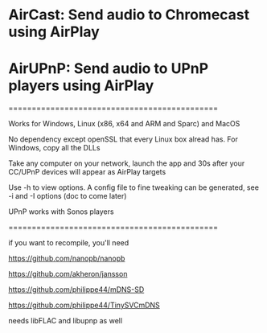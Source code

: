 # AirCast: Send audio to Chromecast using AirPlay

# AirUPnP: Send audio to UPnP players using AirPlay

=============================================

Works for Windows, Linux (x86, x64 and ARM and Sparc) and MacOS

No dependency except openSSL that every Linux box alread has. For Windows, copy all the DLLs

Take any computer on your network, launch the app and 30s after your CC/UPnP devices will appear as AirPlay targets

Use -h to view options. A config file to fine tweaking can be generated, see -i and -I options (doc to come later)

UPnP works with Sonos players

=============================================

if you want to recompile, you'll need

https://github.com/nanopb/nanopb

https://github.com/akheron/jansson

https://github.com/philippe44/mDNS-SD

https://github.com/philippe44/TinySVCmDNS

needs libFLAC and libupnp as well

